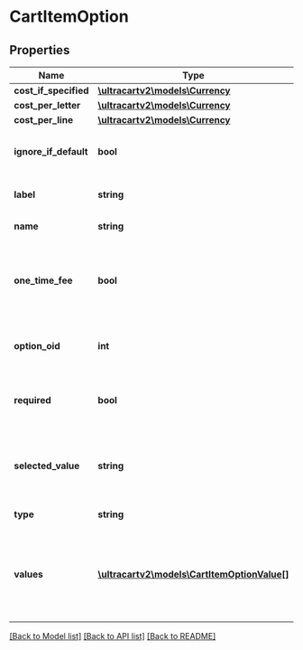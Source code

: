 # CartItemOption

## Properties
Name | Type | Description | Notes
------------ | ------------- | ------------- | -------------
**cost_if_specified** | [**\ultracartv2\models\Currency**](Currency.md) |  | [optional] 
**cost_per_letter** | [**\ultracartv2\models\Currency**](Currency.md) |  | [optional] 
**cost_per_line** | [**\ultracartv2\models\Currency**](Currency.md) |  | [optional] 
**ignore_if_default** | **bool** | True if the default answer is ignored | [optional] 
**label** | **string** | Display label for the option | [optional] 
**name** | **string** | Name of the option | [optional] 
**one_time_fee** | **bool** | Charge the fee a single time instead of multiplying by the quantity | [optional] 
**option_oid** | **int** | Unique identifier for the option | [optional] 
**required** | **bool** | True if the customer is required to select a value | [optional] 
**selected_value** | **string** | The value of the option specified by the customer | [optional] 
**type** | **string** | Type of option | [optional] 
**values** | [**\ultracartv2\models\CartItemOptionValue[]**](CartItemOptionValue.md) | Values that the customer can select from for radio or select type options | [optional] 

[[Back to Model list]](../README.md#documentation-for-models) [[Back to API list]](../README.md#documentation-for-api-endpoints) [[Back to README]](../README.md)


